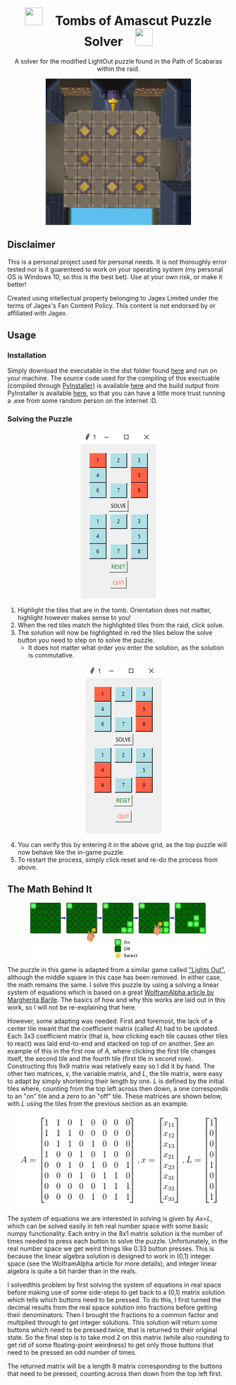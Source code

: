 
<h1 align="center"><img src="imgs/Kephri_icon.ico" width="40" height="40" >&emsp;Tombs of Amascut Puzzle Solver&emsp;<img src="imgs/Kephri_icon.ico" width="40" height="40" ></h1>
<p align="center">A solver for the modified LightOut puzzle found in the Path of Scabaras within the raid.</p>

<p align="center">
    <img src=imgs/lightoutpuzzleroom.PNG>
</p>

## Disclaimer

This is a personal project used for personal needs. It is not thoroughly error tested nor is it guarenteed to work on your operating system (my personal OS is Windows 10, so this is the best bet). Use at your own risk, or make it better! 

Created using intellectual property belonging to Jagex Limited under the terms of Jagex's Fan Content Policy. This content is not endorsed by or affiliated with Jagex.

## Usage

### Installation

Simply download the executable in the dist folder found [here](dist) and run on your machine. The source code used for the compiling of this exectuable (compiled through [PyInstaller](https://pyinstaller.org/en/stable/index.html)) is available [here](source/toa_solver.py) and the build output from PyInstaller is available [here](build), so that you can have a little more trust running a .exe from some random person on the internet :D.

### Solving the Puzzle

<p align="center">
    <img src=imgs/demo1.PNG>
</p>

1. Highlight the tiles that are in the tomb. Orientation does not matter, highlight however makes sense to you!
2. When the red tiles match the highlighted tiles from the raid, click solve.
3. The solution will now be highlighted in red the tiles below the solve button you need to step on to solve the puzzle. 
    - It does not matter what order you enter the solution, as the solution is commutative.  
    <p align="center">
        <img src=imgs/demo2.PNG>
    </p>
4. You can verify this by entering it in the above grid, as the top puzzle will now behave like the in-game puzzle.
5. To restart the process, simply click reset and re-do the process from above.

## The Math Behind It

<p align="center">
    <img src=imgs/lightsoutillustration.png>
</p>

The puzzle in this game is adapted from a similar game called ["Lights Out"](https://en.wikipedia.org/wiki/Lights_Out_(game)), although the middle square in this case has been removed. In either case, the math remains the same. I solve this puzzle by using a solving a linear system of equations which is based on a great [WolframAlpha article by Margherita Barile](https://mathworld.wolfram.com/LightsOutPuzzle.html). The basics of how and why this works are laid out in this work, so I will not be re-explaining that here. 

However, some adapting was needed. First and foremost, the lack of a center tile meant that the coefficient matrix (called _A_) had to be updated. Each 3x3 coefficient matrix (that is, how clicking each tile causes other tiles to react) was laid end-to-end and stacked on top of on another. See an example of this in the first row of _A_, where clicking the first tile changes itself, the second tile and the fourth tile (first tile in second row). Constructing this 9x9 matrix was relatively easy so I did it by hand. The other two matrices, _x_, the variable matrix, and _L_, the tile matrix, were easy to adapt by simply shortening their length by one. _L_ is defined by the initial tiles where, counting from the top left across then down, a one corresponds to an "on" tile and a zero to an "off" tile. These matrices are shown below, with _L_ using the tiles from the previous section as an example.

<p align="center">
    <img src=imgs/CodeCogsEqn1.png>
</p>

The system of equations we are interested in solving is given by _Ax=L_, which can be solved easily in teh real number space with some basic numpy functionality. Each entry in the 8x1 matrix solution is the number of times needed to press each button to solve the puzzle. Unfortunately, in the real number space we get weird things like 0.33 button presses. This is because the linear algebra solution is designed to work in (0,1) integer space (see the WolframAlpha article for more details), and integer linear algebra is quite a bit harder than in the reals. 

I solvedthis problem by first solving the system of equations in real space before making use of some side-steps to get back to a (0,1) matrix solution which tells which buttons need to be pressed. To do this, I first turned the decimal results from the real space solution into fractions before getting their denominators. Then I brought the fractions to a common factor and multiplied through to get integer solutions. This solution will return some buttons which need to be pressed twice, that is returned to their original state. So the final step is to take mod 2 on this matrix (while also rounding to get rid of some floating-point weirdness) to get only those buttons that need to be pressed an odd number of times. 

The returned matrix will be a length 8 matrix corresponding to the buttons that need to be pressed, counting across then down from the top left first.
